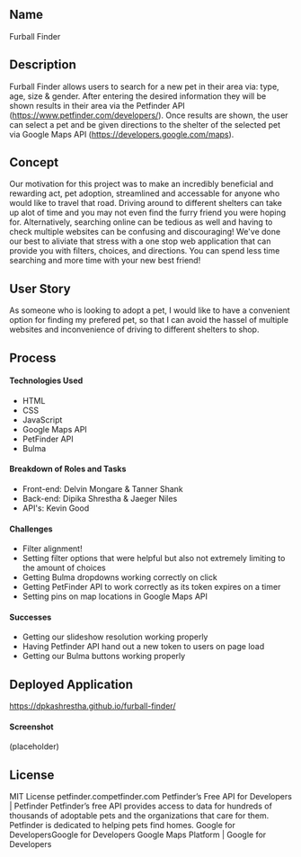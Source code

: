 ## Name

Furball Finder

## Description

Furball Finder allows users to search for a new pet in their area via: type, age, size & gender. After entering the desired information they will be shown results in their area via the Petfinder API (https://www.petfinder.com/developers/). Once results are shown, the user can select a pet and be given directions to the shelter of the selected pet via Google Maps API (https://developers.google.com/maps).

## Concept

Our motivation for this project was to make an incredibly beneficial and rewarding act, pet adoption, streamlined and accessable for anyone who would like to travel that road. Driving around to different shelters can take up alot of time and you may not even find the furry friend you were hoping for. Alternatively, searching online can be tedious as well and having to check multiple websites can be confusing and discouraging! We've done our best to aliviate that stress with a one stop web application that can provide you with filters, choices, and directions. You can spend less time searching and more time with your new best friend!

## User Story

As someone who is looking to adopt a pet, I would like to have a convenient option for finding my prefered pet, so that I can avoid the hassel of multiple websites and inconvenience of driving to different shelters to shop.

## Process

#### Technologies Used

- HTML
- CSS
- JavaScript
- Google Maps API
- PetFinder API
- Bulma

#### Breakdown of Roles and Tasks

- Front-end: Delvin Mongare & Tanner Shank
- Back-end: Dipika Shrestha & Jaeger Niles
- API's: Kevin Good

#### Challenges

- Filter alignment!
- Setting filter options that were helpful but also not extremely limiting to the amount of choices
- Getting Bulma dropdowns working correctly on click
- Getting PetFinder API to work correctly as its token expires on a timer
- Setting pins on map locations in Google Maps API

#### Successes

- Getting our slideshow resolution working properly
- Having Petfinder API hand out a new token to users on page load
- Getting our Bulma buttons working properly

## Deployed Application

https://dpkashrestha.github.io/furball-finder/

#### Screenshot

(placeholder)

## License

MIT License
petfinder.competfinder.com
Petfinder’s Free API for Developers | Petfinder
Petfinder’s free API provides access to data for hundreds of thousands of adoptable pets and the organizations that care for them. Petfinder is dedicated to helping pets find homes.
Google for DevelopersGoogle for Developers
Google Maps Platform | Google for Developers
